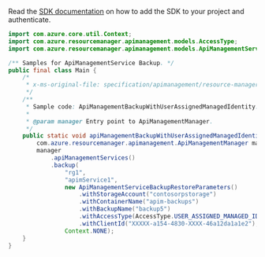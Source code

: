 Read the [SDK documentation](https://github.com/Azure/azure-sdk-for-java/blob/azure-resourcemanager-apimanagement_1.0.0-beta.3/sdk/apimanagement/azure-resourcemanager-apimanagement/README.md) on how to add the SDK to your project and authenticate.

```java
import com.azure.core.util.Context;
import com.azure.resourcemanager.apimanagement.models.AccessType;
import com.azure.resourcemanager.apimanagement.models.ApiManagementServiceBackupRestoreParameters;

/** Samples for ApiManagementService Backup. */
public final class Main {
    /*
     * x-ms-original-file: specification/apimanagement/resource-manager/Microsoft.ApiManagement/stable/2021-08-01/examples/ApiManagementBackupWithUserAssignedManagedIdentity.json
     */
    /**
     * Sample code: ApiManagementBackupWithUserAssignedManagedIdentity.
     *
     * @param manager Entry point to ApiManagementManager.
     */
    public static void apiManagementBackupWithUserAssignedManagedIdentity(
        com.azure.resourcemanager.apimanagement.ApiManagementManager manager) {
        manager
            .apiManagementServices()
            .backup(
                "rg1",
                "apimService1",
                new ApiManagementServiceBackupRestoreParameters()
                    .withStorageAccount("contosorpstorage")
                    .withContainerName("apim-backups")
                    .withBackupName("backup5")
                    .withAccessType(AccessType.USER_ASSIGNED_MANAGED_IDENTITY)
                    .withClientId("XXXXX-a154-4830-XXXX-46a12da1a1e2"),
                Context.NONE);
    }
}
```
